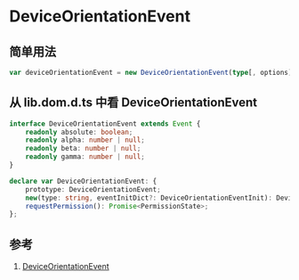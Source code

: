 # DeviceOrientationEvent

## 简单用法

```ts
var deviceOrientationEvent = new DeviceOrientationEvent(type[, options])
```

## 从 lib.dom.d.ts 中看 DeviceOrientationEvent 

```ts
interface DeviceOrientationEvent extends Event {
    readonly absolute: boolean;
    readonly alpha: number | null;
    readonly beta: number | null;
    readonly gamma: number | null;
}

declare var DeviceOrientationEvent: {
    prototype: DeviceOrientationEvent;
    new(type: string, eventInitDict?: DeviceOrientationEventInit): DeviceOrientationEvent;
    requestPermission(): Promise<PermissionState>;
};
```

## 参考

1. [DeviceOrientationEvent](https://developer.mozilla.org/en-US/docs/Web/API/DeviceOrientationEvent/DeviceOrientationEvent)